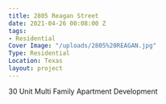```yaml
---
title: 2805 Reagan Street
date: 2021-04-26 00:08:00 Z
tags:
- Residential
Cover Image: "/uploads/2805%20REAGAN.jpg"
Type: Residential
Location: Texas
layout: project
---
```


30 Unit Multi Family Apartment Development

